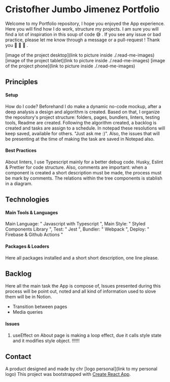 # Cristofher Jumbo Jimenez Portfolio

Welcome to my Portfolio repository, I hope you enjoyed the App experience. Here you will find how I do work, structure my projects.
I am sure you will find a lot of inspiration in this soup of code :sweat_smile: . 
If you see any issue or bad practice, please let me know through a message or a pull-request ! Thank you :rocket: :rocket: :rocket: .

[image of the project desktop](link to picture inside ./.read-me-images)
[image of the project tablet](link to picture inside ./.read-me-images)
[image of the project phone](link to picture inside ./.read-me-images)
## Principles
#### Setup
How do I code?
Beforehand I do make a dynamic no-code mockup, after a deep analysis a design and algorithm is created. Based on that,
I organize the repository's project structure: folders, pages, bundlers, linters, testing tools, Readme are created.
Following the algorithm created, a backlog is created and tasks are assign to a schedule. In notepad these resolutions will 
keep saved, available for others. "Just ask me :)". Also, the issues that will be presenting at the time of making the task are saved in Notepad also.
#### Best Practices
About linters, I use Typescript mainly for a better debug code. Husky, Eslint & Prettier for code structure. Also, comments are
important: when a component is created a short description must be made, the process must be mark by comments. The relations within the 
tree components is stablish in a diagram.

## Technologies
#### Main Tools & Languages
Main Language: " Javascript with Typescript ",
Main Style: " Styled Components Library ",
Test: " Jest ",
Bundler: " Webpack ",
Deploy: " Firebase & Github Actions "
#### Packages & Loaders
Here all packages installed and a short short description, one line please.

## Backlog
Here all the main task the App is compose of, Issues presented during this process will be point out, noted and all kind of information used to slove them will be in Notion.
- Transition between pages
- Media queries
#### Issues
1. useEffect on About page is making a loop effect, due it calls 
style state and it modifies style object. !!!!!!

## Contact
A product designed and made by chr
[logo personal](link to my personal logo)
This project was bootstrapped with [Create React App](https://github.com/facebook/create-react-app).
